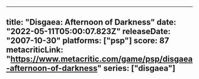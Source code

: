 
---
title: "Disgaea: Afternoon of Darkness"
date: "2022-05-11T05:00:07.823Z"
releaseDate: "2007-10-30"
platforms: ["psp"]
score: 87
metacriticLink: "https://www.metacritic.com/game/psp/disgaea-afternoon-of-darkness"
series: ["disgaea"]
---

